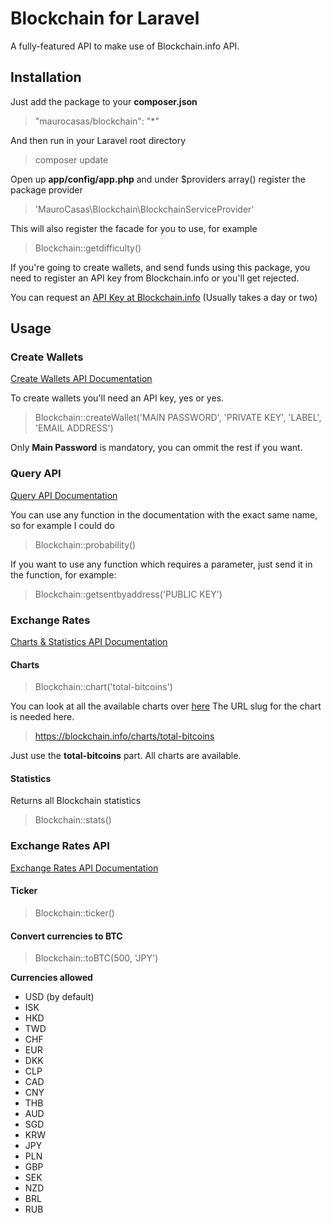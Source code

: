 Blockchain for Laravel
======================

A fully-featured API to make use of Blockchain.info API. 

## Installation
Just add the package to your **composer.json**

> "maurocasas/blockchain": "*"

And then run in your Laravel root directory

> composer update

Open up **app/config/app.php** and under $providers array()
register the package provider

> 'MauroCasas\Blockchain\BlockchainServiceProvider'

This will also register the facade for you to use, for example

> Blockchain::getdifficulty()

If you're going to create wallets, and send funds using this package,
you need to register an API key from Blockchain.info or you'll
get rejected.

You can request an [API Key at Blockchain.info](https://blockchain.info/api/api_create_code) (Usually takes a day or two)

## Usage

### Create Wallets

[Create Wallets API Documentation](https://blockchain.info/api/create_wallet)

To create wallets you'll need an API key, yes or yes.

> Blockchain::createWallet('MAIN PASSWORD', 'PRIVATE KEY', 'LABEL', 'EMAIL ADDRESS')

Only **Main Password** is mandatory, you can ommit the rest if you want.

### Query API

[Query API Documentation](https://blockchain.info/q)

You can use any function in the documentation with the exact same name, so for example I could do

> Blockchain::probability()

If you want to use any function which requires a parameter, just send it in the function, for example:

> Blockchain::getsentbyaddress('PUBLIC KEY')

### Exchange Rates

[Charts & Statistics API Documentation](https://blockchain.info/api/charts_api)

#### Charts

> Blockchain::chart('total-bitcoins')

You can look at all the available charts over [here](https://blockchain.info/charts)
The URL slug for the chart is needed here.

> https://blockchain.info/charts/total-bitcoins

Just use the **total-bitcoins** part. All charts are available.

#### Statistics

Returns all Blockchain statistics

> Blockchain::stats()

### Exchange Rates API

[Exchange Rates API Documentation](https://blockchain.info/api/exchange_rates_api)

#### Ticker

> Blockchain::ticker()

#### Convert currencies to BTC

> Blockchain::toBTC(500, 'JPY')

**Currencies allowed**

* USD (by default)
* ISK
* HKD
* TWD
* CHF
* EUR
* DKK
* CLP
* CAD
* CNY
* THB
* AUD
* SGD
* KRW
* JPY
* PLN
* GBP
* SEK
* NZD
* BRL
* RUB